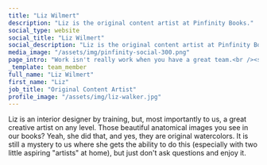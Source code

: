 ```yaml
---
title: "Liz Wilmert"
description: "Liz is the original content artist at Pinfinity Books."
social_type: website
social_title: "Liz Wilmert"
social_description: "Liz is the original content artist at Pinfinity Books. Producing quality multi-touch interactive textbooks takes a lot of work. But work isn't really work when you have a great team, and that's how we roll."
media_image: "/assets/img/pinfinity-social-300.png" 
page_intro: "Work isn't really work when you have a great team.<br /><span class='sub'>And that's how we roll.</span>"
_template: team_member
full_name: "Liz Wilmert"
first_name: "Liz"
job_title: "Original Content Artist"
profile_image: "/assets/img/liz-walker.jpg"
---
```


Liz is an interior designer by training, but, most
importantly to us, a great creative artist on any level. Those beautiful
anatomical images you see in our books? Yeah, she did that, and yes, they are
original watercolors. It is still a mystery to us where she gets the ability to
do this (especially with two little aspiring "artists" at home), but just don't
ask questions and enjoy it.
